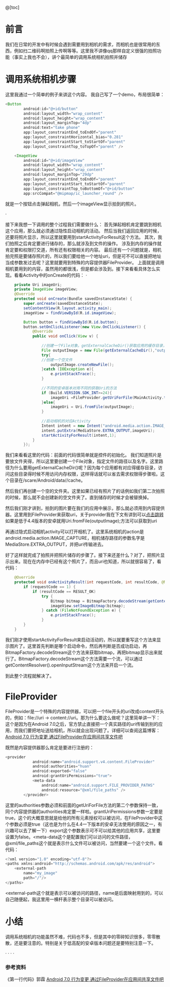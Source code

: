 ﻿@[toc]
# 前言
我们在日常的开发中有时候会遇到需要用到相机的需求，而相机也是很常用的东西，例如扫二维码啊拍照上传啊等等。这里我不讲像qq那样自定义很强的拍照功能（事实上我也不会），讲个最简单的调用系统相机拍照并储存
# 调用系统相机步骤
这里我通过一个简单的例子来讲这个内容。
我自己写了一个demo，布局很简单：
```java
<Button
        android:id="@+id/button"
        android:layout_width="wrap_content"
        android:layout_height="wrap_content"
        android:layout_marginTop="4dp"
        android:text="take phone"
        app:layout_constraintEnd_toEndOf="parent"
        app:layout_constraintHorizontal_bias="0.281"
        app:layout_constraintStart_toStartOf="parent"
        app:layout_constraintTop_toTopOf="parent" />

    <ImageView
        android:id="@+id/imageView"
        android:layout_width="wrap_content"
        android:layout_height="wrap_content"
        android:layout_marginTop="29dp"
        app:layout_constraintEnd_toEndOf="parent"
        app:layout_constraintStart_toStartOf="parent"
        app:layout_constraintTop_toBottomOf="@+id/button"
        app:srcCompat="@mipmap/ic_launcher_round" />
```
就是一个按钮点击弹起相机，然后一个imageView显示拍到的照片。

·

接下来我想一下调用的整个过程我们需要做什么：
首先弹起相机肯定要跳到相机这个应用，那么就必须通过隐性启动相机的活动。
然后当我们返回应用的时候，还要将照片显示，所以这里就要用到startActivityForResult这个方法。
其次，我们拍照之后肯定要进行储存的，那么就涉及到文件的操作。
涉及到内存的操作就肯定要和权限打交道，所有还有权限相关的内容。
最后还有一个问题就是，相机拍完照是要储存照片的，所以我们要给他一个地址uri，但是可不可以直接把地址当成参数发过去呢？这里就要用到特殊的内容提供器FileProvider。
上面就是调用相机要用到的内容，虽然用的都很浅，但是都会涉及到。接下来看看具体怎么实现。看看Activity中的onCreate的代码：
·

```java
    private Uri imageUri;
	private ImageView imageView;
    @Override
    protected void onCreate(Bundle savedInstanceState) {
        super.onCreate(savedInstanceState);
        setContentView(R.layout.activity_main);
        imageView = findViewById(R.id.imageView);

        Button button = findViewById(R.id.button);
        button.setOnClickListener(new View.OnClickListener() {
            @Override
            public void onClick(View v) {
            
            	//创建一个File对象。getExternalCacheDir()获取应用的缓存目录，outputImage.jpg是照片名称
                File outputImage = new File(getExternalCacheDir(),"outputImage.jpg");
                try{                
                //创建一个空文件            
                    outputImage.createNewFile();
                }catch (IOException e){
                    e.printStackTrace();
                }
                
                //不同的安卓版本对用不同的获取Uri的方法
                if (Build.VERSION.SDK_INT>=24){
                    imageUri =FileProvider.getUriForFile(MainActivity.this,"huan",outputImage);
                }else{
                    imageUri = Uri.fromFile(outputImage);
                }
                
				//启动相机的对应Activity
                Intent intent = new Intent("android.media.action.IMAGE_CAPTURE");
                intent.putExtra(MediaStore.EXTRA_OUTPUT,imageUri);
                startActivityForResult(intent,1);
            }
        });
```
我们来看看这里的代码：前面的代码很简单就是控件的初始化。
我们知道照片是要放文件夹得，所以这里要创建一个File对象，指定文件的路径以及名字。这里路径为什么要用getExternalCacheDir()呢？因为每个应用都有对应得缓存目录，访问这些目录得时候不用访问内存权限，这样得话就可以省去需求权限得步骤啦。这个目录在/scare/Android/data/<package name>/cache。

然后我们再创建一个空的文件夹。这里如果已经有照片了的话例如我们第二次拍照的时候，那么就不会创建新的空文件夹了。直到储存的时候才会被替换掉。

然后我们刚才讲到，拍到的图片要在我们的应用中展示，那么就必须用到内容提供器。这里用到FileProvider来获取uri，关于provider我在下文有讲到可以[点击跳转](#jump)
如果是低于4.4版本的安卓就用Uri.fromFile(outputImage);方法可以获取到uri

再通过隐式启动相机activity可以打开相机了。这里系统相机的action是android.media.action.IMAGE_CAPTURE，相机储存路径的参数名字是MediaStore.EXTRA_OUTPUT，并把uri传输进去。

好了这样就完成了拍照并把照片储存的步骤了。接下来还差什么？对了，把照片显示出来。现在在内存中已经有这个照片了，而且uri也知道，所以就很容易了，看代码：
```java
    @Override
    protected void onActivityResult(int requestCode, int resultCode, @Nullable Intent data) {
        if (requestCode == 1) {
            if (resultCode == RESULT_OK)
                try {
                    Bitmap bitmap = BitmapFactory.decodeStream(getContentResolver().openInputStream(imageUri));
                    imageView.setImageBitmap(bitmap);
                } catch (FileNotFoundException e) {
                    e.printStackTrace();
                }
        }
    }
```
我们刚才使用startActivityForResult来启动活动的，所以就要重写这个方法来显示图片了。这里首先判断是哪个启动命令，然后再判断是否成功启动，再BitmapFactory.decodeStream这个方法来获取bitmap，再把bitmap显示出来就行了。BitmapFactory.decodeStream这个方法需要一个流，可以通过getContentResolver().openInputStream这个方法来开启一个流。

到此整个流程就解决了。

# <span id = "jump">FileProvider</span>
FileProvider是一个特殊的内容提供器，可以把一个file开头的uri改成content开头的，例如：file://uri -> content://uri。那为什么要这么做呢？这里简单讲一下：
这个是因为在Android 7.0之后，官方禁止直接把一个真实路径的uri传输到别的应用，而我们要把地址送给相机，所以就会出现问题了。详细可以查阅这篇博客：[Android 7.0 行为变更 通过FileProvider在应用间共享文件吧](https://blog.csdn.net/lmj623565791/article/details/72859156)

既然是内容提供器那么肯定是要进行注册的：
```java
<provider
            android:name="android.support.v4.content.FileProvider"
            android:authorities="huan"
            android:exported="false"
            android:grantUriPermissions="true">
            <meta-data
                android:name="android.support.FILE_PROVIDER_PATHS"
                android:resource="@xml/file_paths" />
        </provider>
```
这里的authorities参数必须和前面的getUriForFile方法的第二个参数保持一致，同个内容提供器的authorities肯定要一样啦。grantUriPermissions参数一定要是true，这个的大概意思就是给他的所有元素授权可以被访问，在FileProvider中这个参数必须是true（这也是为什么在4.4一下版本的安卓无法使用的原因之一，有兴趣可以去了解一下）export这个参数表示可不可以给其他的应用共享，这里要设置为false。<meta-data这个是配置我们可以访问的文件路径，@xml/file_paths这个就是表示什么文件可以被访问，当然要建一个这个文件。看代码：
```java
<?xml version="1.0" encoding="utf-8"?>
<paths xmlns:android="http://schemas.android.com/apk/res/android">
    <external-path
        name="my_image"
        path="/"/>
</paths>
```
<external-path这个就是表示可以被访问的路径，name是后面映射用到的，可以自己随便起，我这里用一横杆表示整个目录可以被访问。

# 小结
调用系统相机的功能虽然不难，代码也不多，但是其中的零碎知识很多，零零散散，还是要注意的。特别是关于低高配的安卓版本问题还是要特别注意一下。

·
·
·
·
### 参考资料
《第一行代码》郭霖
[Android 7.0 行为变更 通过FileProvider在应用间共享文件吧](https://blog.csdn.net/lmj623565791/article/details/72859156)


